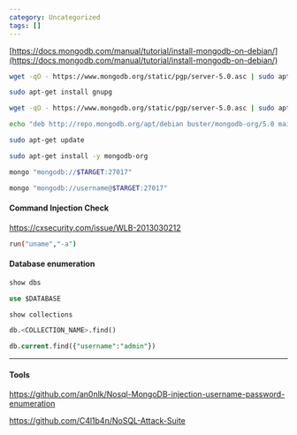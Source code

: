```yaml
---
category: Uncategorized
tags: []
---
```

[https://docs.mongodb.com/manual/tutorial/install-mongodb-on-debian/](https://docs.mongodb.com/manual/tutorial/install-mongodb-on-debian/)

```bash - kali
wget -qO - https://www.mongodb.org/static/pgp/server-5.0.asc | sudo apt-key add -
```

```bash - kali
sudo apt-get install gnupg
```

```bash - kali
wget -qO - https://www.mongodb.org/static/pgp/server-5.0.asc | sudo apt-key add -
```

```bash - kali
echo "deb http://repo.mongodb.org/apt/debian buster/mongodb-org/5.0 main" | sudo tee /etc/apt/sources.list.d/mongodb-org-5.0.list
```

```bash - kali
sudo apt-get update
```

```bash - kali
sudo apt-get install -y mongodb-org
```

```bash - kali
mongo "mongodb://$TARGET:27017"
```

```bash - kali
mongo "mongodb://username@$TARGET:27017"
```

#### Command Injection Check
https://cxsecurity.com/issue/WLB-2013030212
```bash - kali
run("uname","-a")
```

#### Database enumeration
```SQL
show dbs
```

```SQL
use $DATABASE
```

```SQL
show collections
```

```SQL
db.<COLLECTION_NAME>.find()
```

```SQL
db.current.find({"username":"admin"})
```

---

#### Tools
https://github.com/an0nlk/Nosql-MongoDB-injection-username-password-enumeration

https://github.com/C4l1b4n/NoSQL-Attack-Suite
